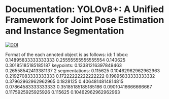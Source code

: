 # Documentation: YOLOv8+: A Unified Framework for Joint Pose Estimation and Instance Segmentation

[![DOI](https://zenodo.org/badge/902589803.svg)](https://doi.org/10.5281/zenodo.14630283)


Format of the each annoted object is as follows:
id: 1 bbox: 0.14895833333333333 0.25555555555555554 0.140625 0.30185185185185187 keypoints: 0.13381216397849463 0.26558542413381137 2 segmentations: 0.115625 0.10462962962962963 0.21927083333333333 0.17222222222222222 0.19895833333333332 0.37962962962962965 0.1828125 0.4064814814814815 0.07864583333333333 0.35185185185185186 0.09010416666666667 0.1175925925925926 0.115625 0.10462962962962963
